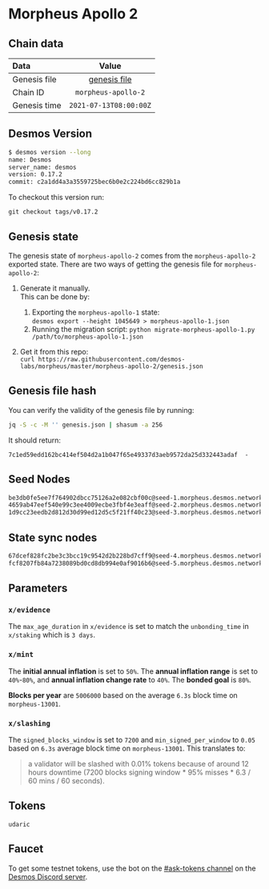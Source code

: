 # Morpheus Apollo 2

## Chain data
| Data | Value | 
| :--- | :---: |
| Genesis file |  [genesis file](genesis.json) |
| Chain ID | `morpheus-apollo-2` |
| Genesis time | `2021-07-13T08:00:00Z` |

## Desmos Version
```sh
$ desmos version --long
name: Desmos
server_name: desmos
version: 0.17.2
commit: c2a1dd4a3a3559725bec6b0e2c224bd6cc829b1a
```

To checkout this version run: 

```
git checkout tags/v0.17.2
```

## Genesis state
The genesis state of `morpheus-apollo-2` comes from the `morpheus-apollo-2` exported state. There are two ways of getting the genesis file for `morpheus-apollo-2`: 

1. Generate it manually.  
   This can be done by:   
      1. Exporting the `morpheus-apollo-1` state:  
         `desmos export --height 1045649 > morpheus-apollo-1.json`
      2. Running the migration script:
         `python migrate-morpheus-apollo-1.py /path/to/morpheus-apollo-1.json`
         
2. Get it from this repo:   
   `curl https://raw.githubusercontent.com/desmos-labs/morpheus/master/morpheus-apollo-2/genesis.json`


## Genesis file hash
You can verify the validity of the genesis file by running:

```sh
jq -S -c -M '' genesis.json | shasum -a 256
```

It should return:

```
7c1ed59edd162bc414ef504d2a1b047f65e49337d3aeb9572da25d332443adaf  -
```

## Seed Nodes
```sh
be3db0fe5ee7f764902dbcc75126a2e082cbf00c@seed-1.morpheus.desmos.network:26656
4659ab47eef540e99c3ee4009ecbe3fbf4e3eaff@seed-2.morpheus.desmos.network:26656
1d9cc23eedb2d812d30d99ed12d5c5f21ff40c23@seed-3.morpheus.desmos.network:26656
```

## State sync nodes
```sh
67dcef828fc2be3c3bcc19c9542d2b228bd7cff9@seed-4.morpheus.desmos.network
fcf8207fb84a7238089bd0cd8db994e0af9016b6@seed-5.morpheus.desmos.network
```

## Parameters

### `x/evidence`
The `max_age_duration` in `x/evidence` is set to match the `unbonding_time` in `x/staking` which is `3 days`.

### `x/mint`
The **initial annual inflation** is set to `50%`. 
The **annual inflation range** is set to `40%`-`80%`, and **annual inflation change rate** to `40%`. 
The **bonded goal** is `80%`. 

**Blocks per year** are `5006000` based on the average `6.3s` block time on `morpheus-13001`.

### `x/slashing`
The `signed_blocks_window` is set to `7200` and `min_signed_per_window` to `0.05` based on `6.3s` average block time
on `morpheus-13001`. This translates to: 

> a validator will be slashed with 0.01% tokens because of around 12 hours downtime 
> (7200 blocks signing window * 95% misses * 6.3 / 60 mins / 60 seconds).

## Tokens
`udaric`

## Faucet
To get some testnet tokens, use the bot on the [#ask-tokens channel](https://discord.gg/kWPzn6PuzM) on the [Desmos Discord server](https://discord.gg/kWPzn6PuzM).
